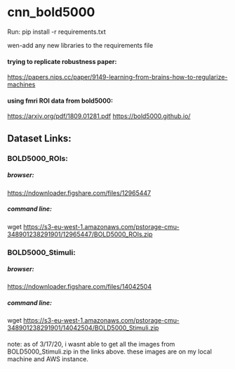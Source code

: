 # cnn_bold5000

Run: 
pip install -r requirements.txt

wen-add any new libraries to the requirements file

#### trying to replicate robustness paper: 
https://papers.nips.cc/paper/9149-learning-from-brains-how-to-regularize-machines

#### using fmri ROI data from bold5000:
https://arxiv.org/pdf/1809.01281.pdf
https://bold5000.github.io/

## Dataset Links:
### BOLD5000_ROIs:
##### browser:
https://ndownloader.figshare.com/files/12965447
##### command line:
wget https://s3-eu-west-1.amazonaws.com/pstorage-cmu-348901238291901/12965447/BOLD5000_ROIs.zip

### BOLD5000_Stimuli:
##### browser:
https://ndownloader.figshare.com/files/14042504
##### command line:
wget https://s3-eu-west-1.amazonaws.com/pstorage-cmu-348901238291901/14042504/BOLD5000_Stimuli.zip
####
note: as of 3/17/20, i wasnt able to get all the images from BOLD5000_Stimuli.zip in the links above.  these images are on my local machine and AWS instance.  